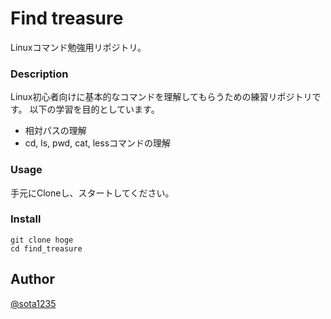 Find treasure
====

Linuxコマンド勉強用リポジトリ。

### Description

Linux初心者向けに基本的なコマンドを理解してもらうための練習リポジトリです。
以下の学習を目的としています。

- 相対パスの理解
- cd, ls, pwd, cat, lessコマンドの理解

### Usage

手元にCloneし、スタートしてください。

### Install

```
git clone hoge
cd find_treasure
```

## Author

[@sota1235](https://github.com/sota1235)
